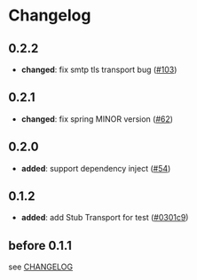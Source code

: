 # Changelog

## 0.2.2

- **changed**: fix smtp tls transport bug ([#103])

[#103]: https://github.com/spring-rs/spring-rs/pull/103

## 0.2.1

- **changed**: fix spring MINOR version ([#62])

[#62]: https://github.com/spring-rs/spring-rs/pull/62

## 0.2.0

- **added**: support dependency inject ([#54])

[#54]: https://github.com/spring-rs/spring-rs/pull/54

## 0.1.2

- **added**: add Stub Transport for test ([#0301c9])

[#0301c9]: https://github.com/spring-rs/spring-rs/commit/0301c942bfaf8572a827965471e4ba2a34ff2da8

## before 0.1.1

see [CHANGELOG](../CHANGELOG.md)